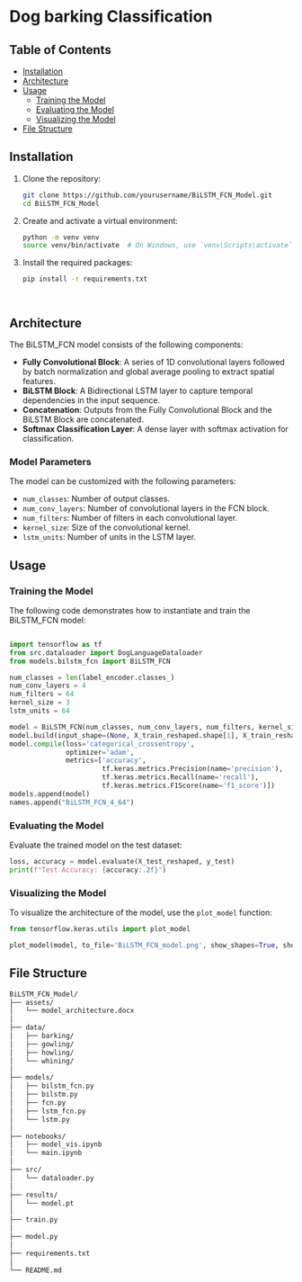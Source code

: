 # Dog barking Classification

## Table of Contents

- [Installation](#installation)
- [Architecture](#architecture)
- [Usage](#usage)
  - [Training the Model](#training-the-model)
  - [Evaluating the Model](#evaluating-the-model)
  - [Visualizing the Model](#visualizing-the-model)
- [File Structure](#file-structure)

## Installation

1. Clone the repository:
   ```bash
   git clone https://github.com/yourusername/BiLSTM_FCN_Model.git
   cd BiLSTM_FCN_Model
   ```

2. Create and activate a virtual environment:
   ```bash
   python -m venv venv
   source venv/bin/activate  # On Windows, use `venv\Scripts\activate`
   ```

3. Install the required packages:
   ```bash
   pip install -r requirements.txt
   



## Architecture

The BiLSTM_FCN model consists of the following components:

- **Fully Convolutional Block**: A series of 1D convolutional layers followed by batch normalization and global average pooling to extract spatial features.
- **BiLSTM Block**: A Bidirectional LSTM layer to capture temporal dependencies in the input sequence.
- **Concatenation**: Outputs from the Fully Convolutional Block and the BiLSTM Block are concatenated.
- **Softmax Classification Layer**: A dense layer with softmax activation for classification.

### Model Parameters

The model can be customized with the following parameters:
- `num_classes`: Number of output classes.
- `num_conv_layers`: Number of convolutional layers in the FCN block.
- `num_filters`: Number of filters in each convolutional layer.
- `kernel_size`: Size of the convolutional kernel.
- `lstm_units`: Number of units in the LSTM layer.


## Usage

### Training the Model
The following code demonstrates how to instantiate and train the BiLSTM_FCN model:

```python

import tensorflow as tf
from src.dataloader import DogLanguageDataloader
from models.bilstm_fcn import BiLSTM_FCN

num_classes = len(label_encoder.classes_)
num_conv_layers = 4
num_filters = 64
kernel_size = 3
lstm_units = 64

model = BiLSTM_FCN(num_classes, num_conv_layers, num_filters, kernel_size, lstm_units)
model.build(input_shape=(None, X_train_reshaped.shape[1], X_train_reshaped.shape[2]))
model.compile(loss='categorical_crossentropy',
              optimizer='adam',
              metrics=['accuracy',
                       tf.keras.metrics.Precision(name='precision'),
                       tf.keras.metrics.Recall(name='recall'),
                       tf.keras.metrics.F1Score(name='f1_score')])
models.append(model)
names.append("BiLSTM_FCN_4_64")
```
### Evaluating the Model
Evaluate the trained model on the test dataset:

```python
loss, accuracy = model.evaluate(X_test_reshaped, y_test)
print(f"Test Accuracy: {accuracy:.2f}")
```

### Visualizing the Model
To visualize the architecture of the model, use the `plot_model` function:

```python
from tensorflow.keras.utils import plot_model

plot_model(model, to_file='BiLSTM_FCN_model.png', show_shapes=True, show_layer_names=True)
```

## File Structure
```bash
BiLSTM_FCN_Model/
├── assets/
│   └── model_architecture.docx
│
├── data/
│   ├── barking/
│   ├── gowling/
│   ├── howling/
│   └── whining/
│
├── models/
│   ├── bilstm_fcn.py
│   ├── bilstm.py
│   ├── fcn.py
│   ├── lstm_fcn.py
│   └── lstm.py
│
├── notebooks/
│   ├── model_vis.ipynb
│   └── main.ipynb
│
├── src/
│   └── dataloader.py
│
├── results/
│   └── model.pt
│
├── train.py
│
├── model.py
│
├── requirements.txt
│
└── README.md
```

